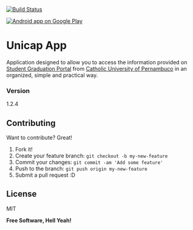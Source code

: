 [![Build Status](https://travis-ci.org/tuliohmendes/unicap.svg?branch=master)](https://travis-ci.org/tuliohmendes/unicap)

[![Android app on Google Play](https://developer.android.com/images/brand/en_app_rgb_wo_45.png)](https://play.google.com/store/apps/details?id=com.thm.unicap.app)

# Unicap App

Application designed to allow you to access the information provided on [Student Graduation Portal] from [Catholic University of Pernambuco] in an organized, simple and practical way.

### Version

1.2.4

## Contributing

Want to contribute? Great!

1. Fork it!
2. Create your feature branch: `git checkout -b my-new-feature`
3. Commit your changes: `git commit -am 'Add some feature'`
4. Push to the branch: `git push origin my-new-feature`
5. Submit a pull request :D

License
----

MIT

**Free Software, Hell Yeah!**

[Student Graduation Portal]:http://www.unicap.br/PortalGraduacao/
[Catholic University of Pernambuco]:http://www.unicap.br/
